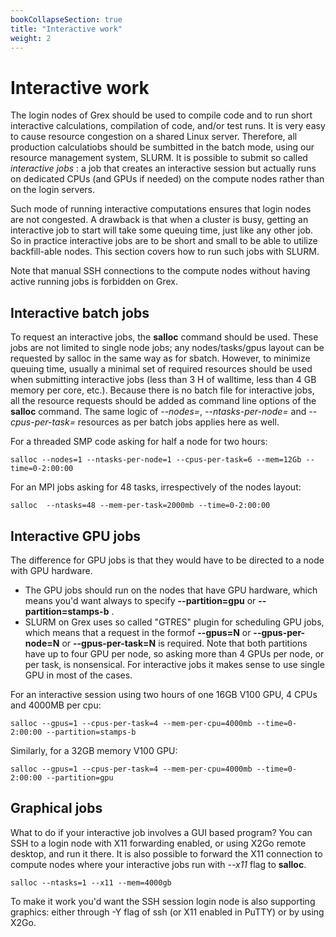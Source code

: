 ```yaml
---
bookCollapseSection: true
title: "Interactive work"
weight: 2
---
```


# Interactive work

The login nodes of Grex should be used to compile code and to run short interactive calculations, compilation of code, and/or test runs. It is very easy to cause resource congestion on a shared Linux server. Therefore, all production calculatiobs should be sumbitted in the batch mode, using our resource management system, SLURM. It is possible to submit so called _interactive jobs_ : a job that creates an interactive session but actually runs on dedicated CPUs (and GPUs if needed) on the compute nodes rather than on the login servers.
 
Such mode of running interactive computations ensures that login nodes are not congested. A drawback is that when a cluster is busy, getting an interactive job to start will take some queuing time, just like any other job. So in practice interactive jobs are to be short and small to be able to utilize backfill-able nodes. This section covers how to run such jobs with SLURM.

Note that manual SSH connections to the compute nodes without having active running jobs is forbidden on Grex.

## Interactive batch jobs

To request an interactive jobs, the **salloc** command should be used. These jobs are not limited to single node jobs; any nodes/tasks/gpus layout can be requested by salloc in the same way as for sbatch. However, to minimize queuing time, usually a minimal set of required resources should be used when submitting interactive jobs (less than 3 H of walltime, less than 4 GB memory per core, etc.). Because there is no batch file for interactive jobs, all the resource requests should be added as command line options of the **salloc** command. The same logic of _-\-nodes=_, _-\-ntasks-per-node=_ and _-\-cpus-per-task=_ resources as per batch jobs applies here as well.

For a threaded SMP code asking for half a node for two hours:

```salloc --nodes=1 --ntasks-per-node=1 --cpus-per-task=6 --mem=12Gb --time=0-2:00:00```

For an MPI jobs asking for 48 tasks, irrespectively of the nodes layout:
 
```salloc  --ntasks=48 --mem-per-task=2000mb --time=0-2:00:00 ```

## Interactive GPU jobs

The difference for GPU jobs is that they would have to be directed to a node with GPU hardware.

* The GPU jobs should run on the nodes that have GPU hardware, which means you'd want always to specify __--partition=gpu__ or __--partition=stamps-b__ .
* SLURM on Grex uses so called "GTRES" plugin for scheduling GPU jobs, which means that a request in the formof __--gpus=N__ or __--gpus-per-node=N__ or __--gpus-per-task=N__ is required. Note that both partitions have up to four GPU per node, so asking more than 4 GPUs per node, or per task, is nonsensical. For interactive jobs it makes sense to use single GPU in most of the cases.

For an interactive session using two hours of one 16GB V100 GPU,  4 CPUs and 4000MB per cpu:

```salloc --gpus=1 --cpus-per-task=4 --mem-per-cpu=4000mb --time=0-2:00:00 --partition=stamps-b```

Similarly, for a 32GB memory V100 GPU:

```salloc --gpus=1 --cpus-per-task=4 --mem-per-cpu=4000mb --time=0-2:00:00 --partition=gpu``` 

## Graphical jobs

What to do if your interactive job involves a GUI based program? You can SSH to a login node with X11 forwarding enabled, or using X2Go remote desktop, and run it there. It is also possible to forward the X11 connection to compute nodes where your interactive jobs run with _-\-x11_ flag to **salloc**.

```salloc --ntasks=1 --x11 --mem=4000gb```

To make it work you'd want the SSH session login node is also supporting graphics: either through -Y flag of ssh (or X11 enabled in PuTTY) or by using X2Go. 
